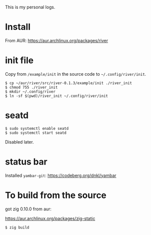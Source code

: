 This is my personal logs.

# Install

From AUR: https://aur.archlinux.org/packages/river

# init file

Copy from `/example/init` in the source code to `~/.config/river/init`.

```
$ cp ~/aur/river/src/river-0.1.3/example/init ./river_init
$ chmod 755 ./river_init
$ mkdir ~/.config/river
$ ln -sf $(pwd)/river_init ~/.config/river/init
```

# seatd

```
$ sudo systemctl enable seatd
$ sudo systemctl start seatd
```

Disabled later.

# status bar

Installed `yambar-git`: https://codeberg.org/dnkl/yambar

# To build from the source

got zig 0.10.0 from aur:

https://aur.archlinux.org/packages/zig-static

```
$ zig build
```
